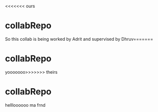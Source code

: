 <<<<<<< ours
# collabRepo
So this collab is being worked by Adrit and supervised by Dhruv=======
# collabRepo

yooooooo>>>>>>> theirs
# collabRepo 
hellloooooo ma frnd